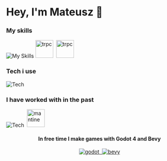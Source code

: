 # Hey, I'm Mateusz 👋
### My skills 
![My Skills](https://skillicons.dev/icons?i=ts,html,css,nextjs,python,postgres,tailwind,prisma) [<img width="48px" src="https://trpc.io/img/logo.svg" alt="trpc"/>](https://trpc.io)<span>&nbsp;&nbsp;</span>[<img width="48px" src="https://images.opencollective.com/drizzle-orm/9405e48/logo/256.png" alt="trpc"/>](https://orm.drizzle.team)
### Tech i use
![Tech](https://skillicons.dev/icons?i=linux,nodejs,vscode,figma,github,docker,gimp,inkscape)
### I have worked with in the past
![Tech](https://skillicons.dev/icons?i=symfony,php,django,blender,kotlin,materialui,vite,cpp,cs,arduino,postman,androidstudio,rust)<span>&nbsp;&nbsp;</span>[<img width="48px" src="https://seeklogo.com/images/M/mantine-logo-235E19C978-seeklogo.com.png" alt="mantine" />](https://mantine.dev)


<h4 align="center"> In free time I make games with Godot 4 and Bevy</h4> <p align="center"><a href="https://godotengine.org"><img src="https://skillicons.dev/icons?i=godot" alt="godot" /><span>&nbsp;&nbsp;</span><img src="https://skillicons.dev/icons?i=bevy" alt="bevy" />
</a></p>


